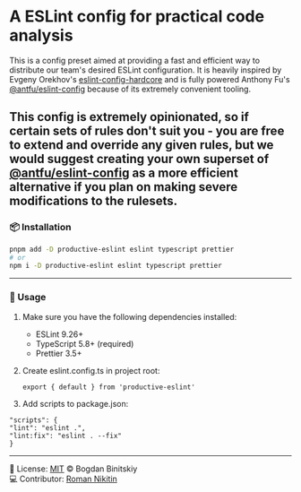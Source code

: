 # A ESLint config for practical code analysis
This is a config preset aimed at providing a fast and efficient way to distribute our team's desired ESLint configuration.
It is heavily inspired by Evgeny Orekhov's [eslint-config-hardcore](https://github.com/EvgenyOrekhov/eslint-config-hardcore)
and is fully powered Anthony Fu's [@antfu/eslint-config](https://github.com/antfu/eslint-config) because of its extremely
convenient tooling.

This config is extremely opinionated, so if certain sets of rules don't suit you - you are free to extend and override any
given rules, but we would suggest creating your own superset of [@antfu/eslint-config](https://github.com/antfu/eslint-config)
as a more efficient alternative if you plan on making severe modifications to the rulesets.
---

### 📦 Installation
```bash
pnpm add -D productive-eslint eslint typescript prettier
# or
npm i -D productive-eslint eslint typescript prettier
```

---

### 🚀 Usage
1. Make sure you have the following dependencies installed:
   - ESLint 9.26+
   - TypeScript 5.8+ (required)
   - Prettier 3.5+

2. Create eslint.config.ts in project root:
    ```
    export { default } from 'productive-eslint'
    ```

3. Add scripts to package.json:
````
"scripts": {
"lint": "eslint .",
"lint:fix": "eslint . --fix"
}
````

---

📄 License: [MIT](LICENSE) © Bogdan Binitskiy  
💻 Contributor: [Roman Nikitin](https://github.com/Stelsovich1)